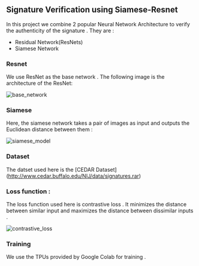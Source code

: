 ## Signature Verification using Siamese-Resnet

In this project we combine 2 popular Neural Network Architecture to verify the authenticity of the signature . They are :
- Residual Network(ResNets)
- Siamese Network

### Resnet

We use ResNet as the base network . The following image is the architecture of the ResNet:

  ![base_network](https://user-images.githubusercontent.com/57098615/165115852-b7680112-dfd6-4ed8-8dae-bfa7316905cc.png)

### Siamese

Here, the siamese network takes a pair of images as input and outputs the Euclidean distance between them :

  ![siamese_model](https://user-images.githubusercontent.com/57098615/165115726-0a91a655-87be-41ee-942e-3558a515dd00.png)
  
### Dataset

The datset used here is the [CEDAR Dataset] (http://www.cedar.buffalo.edu/NIJ/data/signatures.rar)

### Loss function :

The loss function used here is contrastive loss . It minimizes the distance between similar input and maximizes the distance between dissimilar inputs .

  ![contrastive_loss](https://user-images.githubusercontent.com/57098615/165119751-c4c658c8-01a8-4514-a21d-4da22c45d9e7.png)
  
### Training

We use the TPUs provided by Google Colab for training .
